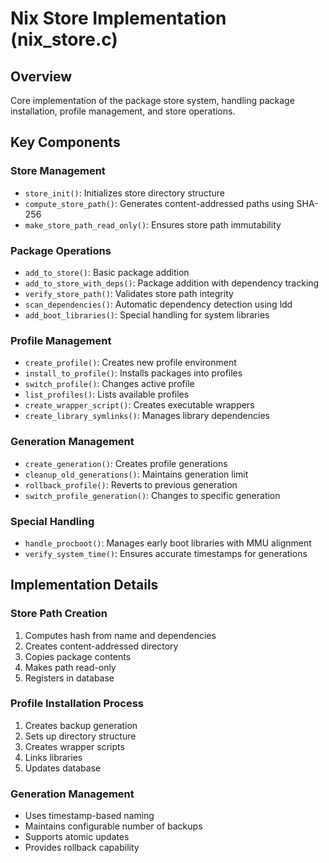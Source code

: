 # Nix Store Implementation (nix_store.c)

## Overview
Core implementation of the package store system, handling package installation, profile management, and store operations.

## Key Components

### Store Management
- `store_init()`: Initializes store directory structure
- `compute_store_path()`: Generates content-addressed paths using SHA-256
- `make_store_path_read_only()`: Ensures store path immutability

### Package Operations
- `add_to_store()`: Basic package addition
- `add_to_store_with_deps()`: Package addition with dependency tracking
- `verify_store_path()`: Validates store path integrity
- `scan_dependencies()`: Automatic dependency detection using ldd
- `add_boot_libraries()`: Special handling for system libraries

### Profile Management
- `create_profile()`: Creates new profile environment
- `install_to_profile()`: Installs packages into profiles
- `switch_profile()`: Changes active profile
- `list_profiles()`: Lists available profiles
- `create_wrapper_script()`: Creates executable wrappers
- `create_library_symlinks()`: Manages library dependencies

### Generation Management
- `create_generation()`: Creates profile generations
- `cleanup_old_generations()`: Maintains generation limit
- `rollback_profile()`: Reverts to previous generation
- `switch_profile_generation()`: Changes to specific generation

### Special Handling
- `handle_procboot()`: Manages early boot libraries with MMU alignment
- `verify_system_time()`: Ensures accurate timestamps for generations

## Implementation Details

### Store Path Creation
1. Computes hash from name and dependencies
2. Creates content-addressed directory
3. Copies package contents
4. Makes path read-only
5. Registers in database

### Profile Installation Process
1. Creates backup generation
2. Sets up directory structure
3. Creates wrapper scripts
4. Links libraries
5. Updates database

### Generation Management
- Uses timestamp-based naming
- Maintains configurable number of backups
- Supports atomic updates
- Provides rollback capability